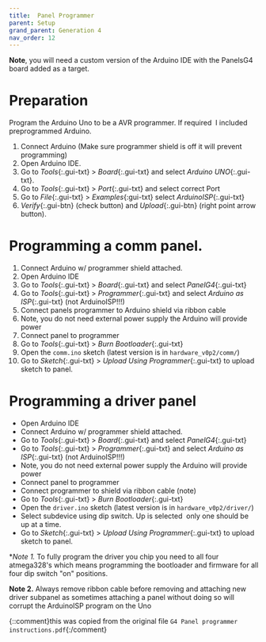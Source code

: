 ```yaml
---
title:  Panel Programmer
parent: Setup
grand_parent: Generation 4
nav_order: 12
---
```


**Note**, you will need a custom version of the Arduino IDE with the PanelsG4 board added as a target.

# Preparation

Program the Arduino Uno to be a AVR programmer. If required ­ I included pre­programmed Arduino.

1. Connect Arduino (Make sure programmer shield is off it will prevent programming)
1. Open Arduino IDE.
1. Go to *Tools*{:.gui-txt} ­> *Board*{:.gui-txt} and select *Arduino UNO*{:.gui-txt}.
1. Go to *Tools*{:.gui-txt} ­> *Port*{:.gui-txt} and select correct Port
1. Go to *File*{:.gui-txt} ­> *Examples*{:gui-txt} select *ArduinoISP*{:.gui-txt}
1. *Verify*{:.gui-btn} (check button) and *Upload*{:.gui-btn} (right point arrow button).

# Programming a comm panel.

1. Connect Arduino w/ programmer shield attached.
1. Open Arduino IDE
1. Go to *Tools*{:.gui-txt} ­> *Board*{:.gui-txt} and select *PanelG4*{:.gui-txt}
1. Go to *Tools*{:.gui-txt} ­> *Programmer*{:.gui-txt} and select *Arduino as ISP*{:.gui-txt} (not ArduinoISP!!!)
1. Connect panels programmer to Arduino shield via ribbon cable
1. Note, you do not need external power supply the Arduino will provide power
1. Connect panel to programmer
1. Go to *Tools*{:.gui-txt} ­> *Burn Bootloader*{:.gui-txt}
1. Open the `comm.ino` sketch (latest version is in `hardware_v0p2/comm/`)
1. Go to *Sketch*{:.gui-txt} ­> *Upload Using Programmer*{:.gui-txt} to upload sketch to panel.

# Programming a driver panel

* Open Arduino IDE
* Connect Arduino w/ programmer shield attached.
* Go to *Tools*{:.gui-txt} ­> *Board*{:.gui-txt} and select *PanelG4*{:.gui-txt}
* Go to *Tools*{:.gui-txt} ­> *Programmer*{:.gui-txt} and select *Arduino as ISP*{:.gui-txt} (not ArduinoISP!!!)
* Note, you do not need external power supply the Arduino will provide power
* Connect panel to programmer
* Connect programmer to shield via ribbon cable (note)
* Go to *Tools*{:.gui-txt} ­> *Burn Bootloader*{:.gui-txt}
* Open the `driver.ino` sketch (latest version is in `hardware_v0p2/driver/`)
* Select subdevice using dip switch. Up is selected ­ only one should be up at a time.
* Go to *Sketch*{:.gui-txt} ­> *Upload Using Programmer*{:.gui-txt} to upload sketch to panel.

**Note 1.* To fully program the driver you chip you need to all four atmega328's
which means programming the bootloader and firmware for all four dip switch "on"
positions.

**Note 2.** Always remove ribbon cable before removing and attaching new driver
subpanel as sometimes attaching a panel without doing so will corrupt the
ArduinoISP program on the Uno

{::comment}this was copied from the original file `G4 Panel programmer instructions.pdf`{:/comment}